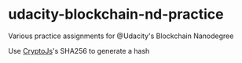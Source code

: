 # udacity-blockchain-nd-practice
Various practice assignments for @Udacity's Blockchain Nanodegree

Use [CryptoJs](https://www.npmjs.com/package/crypto-js)'s SHA256 to generate a hash
